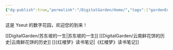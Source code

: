 ```yaml
---
{"dg-publish":true,"permalink":"/DigitalGarden/Home/","tags":["gardenEntry"],"created":"2025-07-07T22:26:39.535+08:00","updated":"2025-07-08T14:11:33.112+08:00"}
---
```


这是 Yseut 的数字花园，欢迎您的到来！



[[DigitalGarden/苏东坡的一生\|苏东坡的一生]]
[[DigitalGarden/云南鲜花饼的历史\|云南鲜花饼的历史]]
[[《红楼梦》读书笔记\|《红楼梦》读书笔记]]

